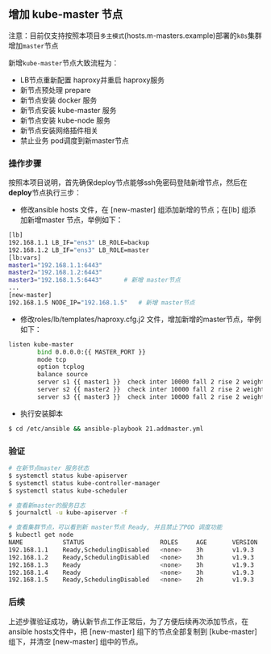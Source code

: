 ## 增加 kube-master 节点

注意：目前仅支持按照本项目`多主模式`(hosts.m-masters.example)部署的`k8s`集群增加`master`节点

新增`kube-master`节点大致流程为：
- LB节点重新配置 haproxy并重启 haproxy服务
- 新节点预处理 prepare
- 新节点安装 docker 服务
- 新节点安装 kube-master 服务
- 新节点安装 kube-node 服务
- 新节点安装网络插件相关
- 禁止业务 pod调度到新master节点

### 操作步骤

按照本项目说明，首先确保deploy节点能够ssh免密码登陆新增节点，然后在**deploy**节点执行三步：

- 修改ansible hosts 文件，在 [new-master] 组添加新增的节点；在[lb] 组添加新增master 节点，举例如下：

``` bash
[lb]
192.168.1.1 LB_IF="ens3" LB_ROLE=backup
192.168.1.2 LB_IF="ens3" LB_ROLE=master
[lb:vars]
master1="192.168.1.1:6443"
master2="192.168.1.2:6443"
master3="192.168.1.5:6443"		# 新增 master节点
...
[new-master]
192.168.1.5 NODE_IP="192.168.1.5"	# 新增 master节点

```
- 修改roles/lb/templates/haproxy.cfg.j2 文件，增加新增的master节点，举例如下：

``` bash
listen kube-master
        bind 0.0.0.0:{{ MASTER_PORT }}
        mode tcp
        option tcplog
        balance source
        server s1 {{ master1 }}  check inter 10000 fall 2 rise 2 weight 1
        server s2 {{ master2 }}  check inter 10000 fall 2 rise 2 weight 1
        server s3 {{ master3 }}  check inter 10000 fall 2 rise 2 weight 1 # 新增 master节点
```

- 执行安装脚本

``` bash
$ cd /etc/ansible && ansible-playbook 21.addmaster.yml
```

### 验证

``` bash
# 在新节点master 服务状态
$ systemctl status kube-apiserver 
$ systemctl status kube-controller-manager
$ systemctl status kube-scheduler

# 查看新master的服务日志
$ journalctl -u kube-apiserver -f

# 查看集群节点，可以看到新 master节点 Ready, 并且禁止了POD 调度功能
$ kubectl get node
NAME           STATUS                     ROLES     AGE       VERSION
192.168.1.1    Ready,SchedulingDisabled   <none>    3h        v1.9.3
192.168.1.2    Ready,SchedulingDisabled   <none>    3h        v1.9.3
192.168.1.3    Ready                      <none>    3h        v1.9.3
192.168.1.4    Ready                      <none>    3h        v1.9.3
192.168.1.5    Ready,SchedulingDisabled   <none>    2h        v1.9.3	# 新增 master节点
```

### 后续

上述步骤验证成功，确认新节点工作正常后，为了方便后续再次添加节点，在ansible hosts文件中，把 [new-master] 组下的节点全部复制到 [kube-master] 组下，并清空 [new-master] 组中的节点。
